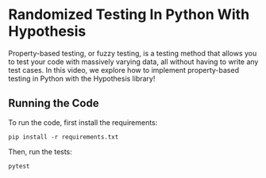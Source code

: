 # Randomized Testing In Python With Hypothesis

Property-based testing, or fuzzy testing, is a testing method that allows you
to test your code with massively varying data, all without having to write any
test cases. In this video, we explore how to implement property-based testing
in Python with the Hypothesis library!

## Running the Code

To run the code, first install the requirements:

```shell
pip install -r requirements.txt
```

Then, run the tests:

```shell
pytest
```
